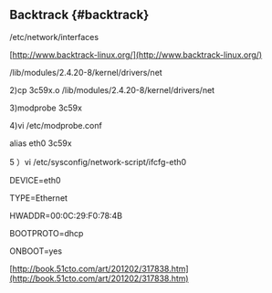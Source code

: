 ## Backtrack {#backtrack}

/etc/network/interfaces

[http://www.backtrack-linux.org/](http://www.backtrack-linux.org/)

/lib/modules/2.4.20-8/kernel/drivers/net

2)cp 3c59x.o /lib/modules/2.4.20-8/kernel/drivers/net

3)modprobe 3c59x

4)vi /etc/modprobe.conf

alias eth0 3c59x

5 ）vi /etc/sysconfig/network-script/ifcfg-eth0

DEVICE=eth0

TYPE=Ethernet

HWADDR=00:0C:29:F0:78:4B

BOOTPROTO=dhcp

ONBOOT=yes

[http://book.51cto.com/art/201202/317838.htm](http://book.51cto.com/art/201202/317838.htm)